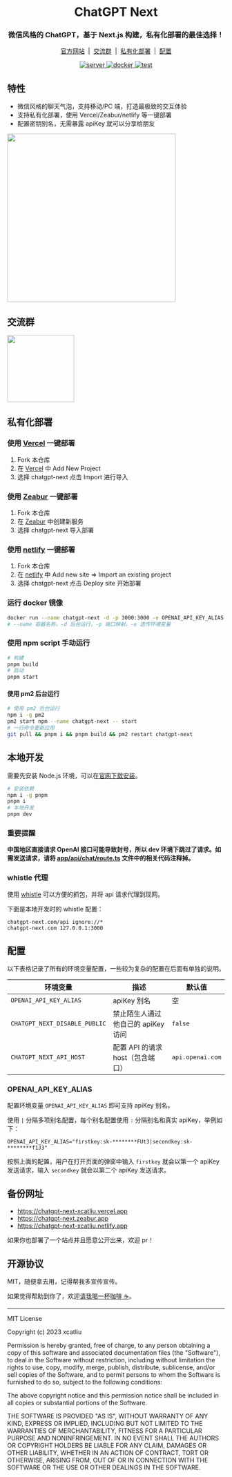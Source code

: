 <h1 align="center">
  ChatGPT Next
</h1>

<h3 align="center">
  微信风格的 ChatGPT，基于 Next.js 构建，私有化部署的最佳选择！
</h3>
<p align="center">
  <a href="https://chatgpt-next.com">官方网站</a>&nbsp;&nbsp;|&nbsp;&nbsp;<a href="#交流群">交流群</a>&nbsp;&nbsp;|&nbsp;&nbsp;<a href="#私有化部署">私有化部署</a>&nbsp;&nbsp;|&nbsp;&nbsp;<a href="#配置">配置</a>
</p>
<p align="center">
  <a href="https://github.com/xcatliu/chatgpt-next/actions/workflows/server.yml">
    <img src="https://github.com/xcatliu/chatgpt-next/actions/workflows/server.yml/badge.svg" alt="server" />
  </a>
  <a href="https://github.com/xcatliu/chatgpt-next/actions/workflows/docker.yml">
    <img src="https://github.com/xcatliu/chatgpt-next/actions/workflows/docker.yml/badge.svg" alt="docker" />
  </a>
  <a href="https://github.com/xcatliu/chatgpt-next/actions/workflows/test.yml">
    <img src="https://github.com/xcatliu/chatgpt-next/actions/workflows/test.yml/badge.svg" alt="test" />
  </a>
</p>

## 特性

- 微信风格的聊天气泡，支持移动/PC 端，打造最极致的交互体验
- 支持私有化部署，使用 Vercel/Zeabur/netlify 等一键部署
- 配置密钥别名，无需暴露 apiKey 就可以分享给朋友

<img src="./public/screenshot-wechat.png" width="390">

## 交流群

<img src="./public/wechat-group.jpg" width="155">

## 私有化部署

### 使用 [Vercel](https://vercel.com/) 一键部署

1. Fork 本仓库
2. 在 [Vercel](https://vercel.com/dashboard) 中 Add New Project
3. 选择 chatgpt-next 点击 Import 进行导入

### 使用 [Zeabur](https://github.com/zeabur) 一键部署

1. Fork 本仓库
2. 在 [Zeabur](https://dash.zeabur.com) 中创建新服务
3. 选择 chatgpt-next 导入部署

### 使用 [netlify](https://www.netlify.com/) 一键部署

1. Fork 本仓库
2. 在 [netlify](https://www.netlify.com/) 中 Add new site => Import an existing project
3. 选择 chatgpt-next 点击 Deploy site 开始部署

### 运行 docker 镜像

```bash
docker run --name chatgpt-next -d -p 3000:3000 -e OPENAI_API_KEY_ALIAS xcatliu/chatgpt-next:latest
# --name 容器名称，-d 后台运行，-p 端口映射，-e 透传环境变量
```

### 使用 npm script 手动运行

```bash
# 构建
pnpm build
# 启动
pnpm start
```

#### 使用 pm2 后台运行

```bash
# 使用 pm2 后台运行
npm i -g pm2
pm2 start npm --name chatgpt-next -- start
# 一行命令更新应用
git pull && pnpm i && pnpm build && pm2 restart chatgpt-next
```

## 本地开发

需要先安装 Node.js 环境，可以在[官网下载安装](https://nodejs.org/en/)。

```bash
# 安装依赖
npm i -g pnpm
pnpm i
# 本地开发
pnpm dev
```

### 重要提醒

**中国地区直接请求 OpenAI 接口可能导致封号，所以 dev 环境下跳过了请求。如需发送请求，请将 [app/api/chat/route.ts](https://github.com/xcatliu/chatgpt-next/blob/main/app/api/chat/route.ts) 文件中的相关代码注释掉。**

### whistle 代理

使用 [whistle](https://github.com/avwo/whistle) 可以方便的抓包，并将 api 请求代理到现网。

下面是本地开发时的 whistle 配置：

```
chatgpt-next.com/api ignore://*
chatgpt-next.com 127.0.0.1:3000
```

## 配置

以下表格记录了所有的环境变量配置，一些较为复杂的配置在后面有单独的说明。

| 环境变量                      | 描述                               | 默认值           |
| ----------------------------- | ---------------------------------- | ---------------- |
| `OPENAI_API_KEY_ALIAS`        | apiKey 別名                        | 空               |
| `CHATGPT_NEXT_DISABLE_PUBLIC` | 禁止陌生人通过他自己的 apiKey 访问 | `false`          |
| `CHATGPT_NEXT_API_HOST`       | 配置 API 的请求 host（包含端口）   | `api.openai.com` |

### OPENAI_API_KEY_ALIAS

配置环境变量 `OPENAI_API_KEY_ALIAS` 即可支持 apiKey 别名。

使用 `|` 分隔多项别名配置，每个别名配置使用 `:` 分隔别名和真实 apiKey，举例如下：

```
OPENAI_API_KEY_ALIAS="firstkey:sk-********FUt3|secondkey:sk-********f1J3"
```

按照上面的配置，用户在打开页面的弹窗中输入 `firstkey` 就会以第一个 apiKey 发送请求，输入 `secondkey` 就会以第二个 apiKey 发送请求。

## 备份网址

- https://chatgpt-next-xcatliu.vercel.app
- https://chatgpt-next.zeabur.app
- https://chatgpt-next-xcatliu.netlify.app

如果你也部署了一个站点并且愿意公开出来，欢迎 pr！

## 开源协议

MIT，随便拿去用，记得帮我多宣传宣传。

如果觉得帮助到你了，欢迎[请我喝一杯咖啡 ☕️](https://github.com/xcatliu/buy-me-a-coffee)。

---

MIT License

Copyright (c) 2023 xcatliu

Permission is hereby granted, free of charge, to any person obtaining a copy
of this software and associated documentation files (the "Software"), to deal
in the Software without restriction, including without limitation the rights
to use, copy, modify, merge, publish, distribute, sublicense, and/or sell
copies of the Software, and to permit persons to whom the Software is
furnished to do so, subject to the following conditions:

The above copyright notice and this permission notice shall be included in all
copies or substantial portions of the Software.

THE SOFTWARE IS PROVIDED "AS IS", WITHOUT WARRANTY OF ANY KIND, EXPRESS OR
IMPLIED, INCLUDING BUT NOT LIMITED TO THE WARRANTIES OF MERCHANTABILITY,
FITNESS FOR A PARTICULAR PURPOSE AND NONINFRINGEMENT. IN NO EVENT SHALL THE
AUTHORS OR COPYRIGHT HOLDERS BE LIABLE FOR ANY CLAIM, DAMAGES OR OTHER
LIABILITY, WHETHER IN AN ACTION OF CONTRACT, TORT OR OTHERWISE, ARISING FROM,
OUT OF OR IN CONNECTION WITH THE SOFTWARE OR THE USE OR OTHER DEALINGS IN THE
SOFTWARE.

